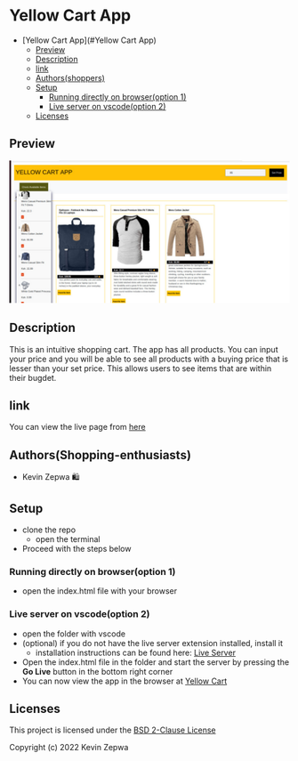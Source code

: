 # Yellow Cart App

- [Yellow Cart App](#Yellow Cart App)
  - [Preview](#preview)
  - [Description](#description)
  - [link](#link)
  - [Authors(shoppers)](#Shopping-enthusiasts)
  - [Setup](#setup)
    - [Running directly on browser(option 1)](#running-directly-on-browseroption-1)
    - [Live server on vscode(option 2)](#live-server-on-vscodeoption-2)
  - [Licenses](#licenses)


## Preview
![alt text][preview]

## Description
This is an intuitive shopping cart. The app has all products. You can input your price and you will be able to see all products with a buying price that is lesser than your set price. This allows users to see items that are within their bugdet.

## link
You can view the live page from [here](https://kevinzepwa.github.io/yellow-cart/)

## Authors(Shopping-enthusiasts)
- Kevin Zepwa 🛍️

## Setup
- clone the repo
    - open the terminal
- Proceed with the steps below
### Running directly on browser(option 1)
- open the index.html file with your browser
### Live server on vscode(option 2)
- open the folder with vscode
- (optional) if you do not have the live server extension installed, install it
  - installation instructions can be found here: [Live Server](https://marketplace.visualstudio.com/items?itemName=ritwickdey.LiveServer)
- Open the index.html file in the folder and start the server by pressing the **Go Live** button in the bottom right corner
- You can now view the app in the browser at [Yellow Cart](http://localhost:5500)

## Licenses
This project is licensed under the [BSD 2-Clause License ](./LICENSE)

Copyright (c) 2022 Kevin Zepwa

[preview]: ./images/yellow-cart.jpeg "preview"
